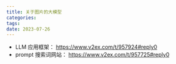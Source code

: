 ```yaml
---
title: 关于图片的大模型
categories: 
tags: 
date: 2023-07-26
---
```


- LLM 应用框架： https://www.v2ex.com/t/957924#reply0
- prompt 搜索词网站： https://www.v2ex.com/t/957725#reply0